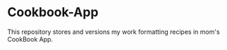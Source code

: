 # Cookbook-App
This repository stores and versions my work formatting recipes in mom's CookBook App.
